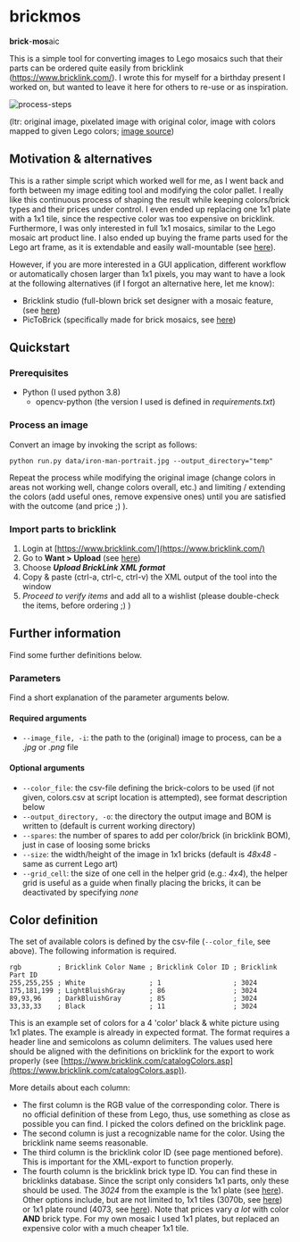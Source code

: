 # brickmos

**brick**-**mos**aic

This is a simple tool for converting images to Lego mosaics such that their
parts can be ordered quite easily from bricklink (https://www.bricklink.com/).
I wrote this for myself for a birthday present I worked on, but wanted to leave
it here for others to re-use or as inspiration.

![process-steps](material/process-steps.svg)

(ltr: original image, pixelated image with original color, image with colors
mapped to given Lego colors; [image source](https://www.vincenthie.com/gallery/disney/ironmanportrait))  

## Motivation & alternatives

This is a rather simple script which worked well for me, as I went back and
forth between my image editing tool and modifying the color pallet. I really
like this continuous process of shaping the result while keeping colors/brick
types and their prices under control. I even ended up replacing one 1x1 plate
with a 1x1 tile, since the respective color was too expensive on bricklink.
Furthermore, I was only interested in full 1x1 mosaics, similar to the Lego
mosaic art product line. I also ended up buying the frame parts used for the
Lego art frame, as it is extendable and easily wall-mountable (see [here](https://www.lego.com/de-de/campaigns/art/)).

However, if you are more interested in a GUI application, different workflow or
automatically chosen larger than 1x1 pixels, you may want to have a look at the
following alternatives (if I forgot an alternative here, let me know):

- Bricklink studio (full-blown brick set designer with a mosaic feature, (see
  [here](https://www.bricklink.com/v3/studio/download.page))
- PicToBrick (specifically made for brick mosaics, see [here](http://www.pictobrick.de/en/pictobrick.shtml))

## Quickstart

### Prerequisites

- Python (I used python 3.8)
  - opencv-python (the version I used is defined in _requirements.txt_)

### Process an image

Convert an image by invoking the script as follows:

`python run.py data/iron-man-portrait.jpg --output_directory="temp"`

Repeat the process while modifying the original image (change colors in areas
not working well, change colors overall, etc.) and limiting / extending the
colors (add useful ones, remove expensive ones) until you are satisfied with the
outcome (and price ;) ).

### Import parts to bricklink

1. Login at [https://www.bricklink.com/](https://www.bricklink.com/)
1. Go to __Want > Upload__ (see [here](https://www.bricklink.com/v2/wanted/upload.page))
1. Choose ___Upload BrickLink XML format___
1. Copy & paste (ctrl-a, ctrl-c, ctrl-v) the XML output of the tool into the window
1. _Proceed to verify items_ and add all to a wishlist (please double-check the
   items, before ordering ;) )

## Further information

Find some further definitions below.

### Parameters

Find a short explanation of the parameter arguments below.

#### Required arguments

- `--image_file, -i`: the path to the (original) image to process, can be a
  _.jpg_  or _.png_ file

#### Optional arguments

- `--color_file`: the csv-file defining the brick-colors to be used (if not
  given, colors.csv at script location is attempted), see format description
  below
- `--output_directory, -o`: the directory the output image and BOM is written to
  (default is current working directory)
- `--spares`: the number of spares to add per color/brick (in bricklink BOM),
  just in case of loosing some bricks
- `--size`: the width/height of the image in 1x1 bricks (default is _48x48_ -
  same as current Lego art)
- `--grid_cell`: the size of one cell in the helper grid (e.g.: _4x4_), the
  helper grid is useful as a guide when finally placing the bricks, it can be
  deactivated by specifying _none_

## Color definition

The set of available colors is defined by the csv-file (`--color_file`, see
above). The following information is required.

```text
rgb         ; Bricklink Color Name ; Bricklink Color ID ; Bricklink Part ID
255,255,255 ; White                ; 1                  ; 3024
175,181,199 ; LightBluishGray      ; 86                 ; 3024
89,93,96    ; DarkBluishGray       ; 85                 ; 3024
33,33,33    ; Black                ; 11                 ; 3024
```

This is an example set of colors for a 4 'color' black & white picture using 1x1
plates. The example is already in expected format. The format requires a header
line and semicolons as column delimiters. The values used here should be aligned
with the definitions on bricklink for the export to work properly (see
[https://www.bricklink.com/catalogColors.asp](https://www.bricklink.com/catalogColors.asp)).

More details about each column:

- The first column is the RGB value of the corresponding color. There is no
  official definition of these from Lego, thus, use something as close as
  possible you can find. I picked the colors defined on the bricklink page.
- The second column is just a recognizable name for the color. Using the
  bricklink name seems reasonable.
- The third column is the bricklink color ID (see page mentioned before). This
  is important for the XML-export to function properly.
- The fourth column is the bricklink brick type ID. You can find these in
  bricklinks database. Since the script only considers 1x1 parts, only these
  should be used. The _3024_ from the example is the 1x1 plate (see [here](https://www.bricklink.com/v2/catalog/catalogitem.page?P=3024#T=C)).
  Other options include, but are not limited to, 1x1 tiles (3070b, see [here](https://www.bricklink.com/v2/catalog/catalogitem.page?P=3070b#T=C))
  or 1x1 plate round (4073, see [here](https://www.bricklink.com/v2/catalog/catalogitem.page?P=4073#T=C)).
  Note that prices vary _a lot_ with color **AND** brick type. For my own mosaic
  I used 1x1 plates, but replaced an expensive color with a much cheaper 1x1
  tile.  
